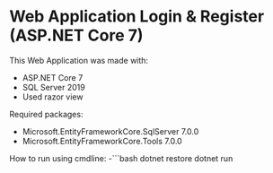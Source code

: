 # Web Application Login & Register (ASP.NET Core 7)

This Web Application was made with:
- ASP.NET Core 7
- SQL Server 2019
- Used razor view

Required packages:
- Microsoft.EntityFrameworkCore.SqlServer 7.0.0
- Microsoft.EntityFrameworkCore.Tools 7.0.0

How to run using cmdline:
-```bash
  dotnet restore
  dotnet run
 ```
